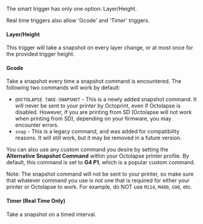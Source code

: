 The smart trigger has only one option:  Layer/Height.

Real time triggers also allow 'Gcode' and 'Timer' triggers.
#### Layer/Height
This trigger will take a snapshot on every layer change, or at most once for the provided trigger height.
#### Gcode
Take a snapshot every time a snapshot command is encountered.  The following two commands will work by default:
* ```@OCTOLAPSE TAKE-SNAPSHOT``` - This is a newly added snapshot command.  It will never be sent to your printer by Octoprint, even if Octolapse is disabled.  However, if you are printing from SD (Octolapse will not work when printing from SD), depending on your firmware, you may encounter errors.
* ```snap``` - This is a legacy command, and was added for compatibility reasons.  It will still work, but it may be removed in a future version.

You can also use any custom command you desire by setting the **Alternative Snapshot Command** within your Octolapse printer profile.  By default, this command is set to **G4 P1**, which is a popular custom command.

Note:  The snapshot command will not be sent to your printer, so make sure that whatever command you use is not one that is required for either your printer or Octolapse to work.  For example, do NOT use ```M114```, ```M400```, ```G90```, etc.

#### Timer (Real Time Only)
Take a snapshot on a timed interval.

